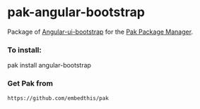 pak-angular-bootstrap
===

Package of [Angular-ui-bootstrap](http://angular-ui.github.io/bootstrap/)
for the [Pak Package Manager](https://github.com/embedthis/pak).

### To install:

pak install angular-bootstrap

### Get Pak from

    https://github.com/embedthis/pak
